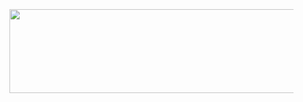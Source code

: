 <img src="https://github.com/adam-telmat/adam-telmat/blob/main/banni%C3%A8re.png" width="600" height="150" />

